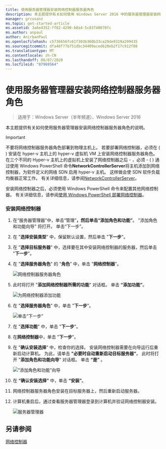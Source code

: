 ```yaml
---
title: 使用服务器管理器安装网络控制器服务器角色
description: 本主题提供有关如何使用 Windows Server 2016 中的服务器管理器安装网络控制器服务器角色的说明。
manager: grcusanz
ms.topic: get-started-article
ms.assetid: 3a6e4352-ff62-4290-b8a4-5c83740070fc
ms.author: anpaul
author: AnirbanPaul
ms.openlocfilehash: c5736656fc61f303b360b33ca29de9319a299435
ms.sourcegitcommit: dfa48f77b751dbc34409aced628eb2f17c912f08
ms.translationtype: MT
ms.contentlocale: zh-CN
ms.lasthandoff: 08/07/2020
ms.locfileid: "87969564"
---
```

# <a name="install-the-network-controller-server-role-using-server-manager"></a>使用服务器管理器安装网络控制器服务器角色

>适用于：Windows Server（半年频道）、Windows Server 2016

本主题提供有关如何使用服务器管理器安装网络控制器服务器角色的说明。

>[!IMPORTANT]
>不要将网络控制器服务器角色部署到物理主机上。 若要部署网络控制器，必须在 \( \) 安装在 hyper-v 主机上的 hyper-v 虚拟机 VM 上安装网络控制器服务器角色。 在三个不同的 Hyper-v 主机上的虚拟机上安装了网络控制器之后 \- ，必须 \- \( \) 通过使用 Windows PowerShell 命令**NetworkControllerServer**将主机添加到网络控制器，为软件定义的网络 SDN 启用 hyper-v 主机。 这样做会使 SDN 软件负载均衡器正常工作。 有关详细信息，请参阅[NetworkControllerServer](https://technet.microsoft.com/itpro/powershell/windows/network-controller/new-networkcontrollerserver)。

安装网络控制器之后，必须使用 Windows PowerShell 命令来配置其他网络控制器。 有关详细信息，请参阅[使用 Windows PowerShell 部署网络控制器](../../deploy/Deploy-Network-Controller-using-Windows-PowerShell.md)。

### <a name="to-install-network-controller"></a>安装网络控制器

1.  在“服务器管理器”中，单击“管理”****，然后单击“添加角色和功能”****。 "添加角色和功能向导" 将打开。 单击“下一步”。

2.  在 "**选择安装类型**" 中，保留默认设置，然后单击 "**下一步**"。

3.  在 "**选择目标服务器**" 中，选择要在其中安装网络控制器的服务器，然后单击 "**下一步**"。

4.  在 "**选择服务器角色**" 的 "**角色**" 中，单击 "**网络控制器**"。

    ![网络控制器服务器角色](../../../media/Install-the-Network-Controller-server-role-using-Server-Manager/netc_install_07.jpg)

5.  此时将打开 "**添加网络控制器所需的功能**" 对话框。 单击 **“添加功能”**。

    ![为网络控制器添加功能](../../../media/Install-the-Network-Controller-server-role-using-Server-Manager/netc_install_06.jpg)

6.  在 "**选择服务器角色**" 中，单击 "**下一步**"。

    ![单击“下一步”](../../../media/Install-the-Network-Controller-server-role-using-Server-Manager/netc_install_07.jpg)

7.  在 "**选择功能**" 中，单击 "**下一步**"。

8.  在**网络控制器**中，单击 "**下一步**"。

9. 在 "**确认安装选择**" 中，检查你的选择。 安装网络控制器需要在向导运行后重新启动计算机。 为此，请单击 **"必要时自动重新启动目标服务器"**。 此时将打开 "**添加角色和功能向导**" 对话框。 单击 **“是”** 。

    ![“添加角色和功能”向导](../../../media/Install-the-Network-Controller-server-role-using-Server-Manager/netc_install_11.jpg)

10. 在 **“确认安装选择”** 中，单击 **“安装”**。

11. 网络控制器服务器角色安装在目标服务器上，然后重新启动服务器。

12. 计算机重启后，通过查看服务器管理器登录到计算机并验证网络控制器安装。

    ![服务器管理器](../../../media/Install-the-Network-Controller-server-role-using-Server-Manager/nc_013.jpg)

## <a name="see-also"></a>另请参阅
[网络控制器](Network-Controller.md)



